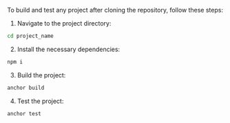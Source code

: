 To build and test any project after cloning the repository, follow these steps:

1. Navigate to the project directory:

```sh
cd project_name
```

2. Install the necessary dependencies:

```sh
npm i
```

3. Build the project:

```sh
anchor build
```

4. Test the project:

```sh
anchor test
```
